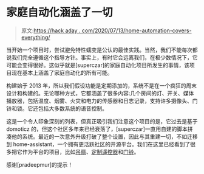 # 家庭自动化涵盖了一切

> 原文:[https://hack aday . com/2020/07/13/home-automation-covers-everything/](https://hackaday.com/2020/07/13/home-automation-covers-everything/)

当开始一个项目时，尝试避免特性蠕变是公认的最佳实践。当然，我们不能每次都说我们完全遵循这个指导方针。事实上，有时它会远离我们，在极少数情况下，它可能会变得很好。这似乎就是[superczar]的家庭自动化项目所发生的事情，该项目现在基本上涵盖了家庭自动化的所有可能。

构建始于 2013 年，所以我们假设功能是定期添加的，系统不是在一个疯狂的周末设计和构建的。无论哪种方式，它都涵盖了很多内容:几个房间的灯、开关、媒体播放器，包括温度、烟雾、火灾和电力的传感器和日志记录，支持许多摄像头、门铃和锁。它还包括大多数系统的语音控制。

这是一个令人印象深刻的列表，但真正吸引我们注意这个项目的是，它过去是基于 domoticz 的，但这个社区多年来已经衰落了，[superczar]一直用自建的脚本拼凑他的系统。最近的一次意外升级打破了整个设置，因此与其重建一切，不如迁移到 home-assistant，一个拥有更活跃社区的开源平台。我们在这里已经看到了很多把它作为平台的项目，比如[吊扇](https://hackaday.com/2020/03/31/reverse-engineering-a-ceiling-fan-remote/)、[定制遥控器](https://hackaday.com/2019/12/26/handheld-mqtt-remote-for-home-automation/)和[门铃](https://hackaday.com/2019/08/06/sniffed-transformer-puts-wired-doorbell-online/)。

感谢[pradeepmur]的提示！